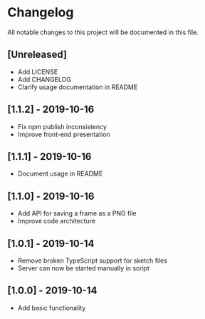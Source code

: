 # Changelog

All notable changes to this project will be documented in this file.

## [Unreleased]

- Add LICENSE
- Add CHANGELOG
- Clarify usage documentation in README

## [1.1.2] - 2019-10-16

- Fix npm publish inconsistency
- Improve front-end presentation

## [1.1.1] - 2019-10-16

- Document usage in README

## [1.1.0] - 2019-10-16

- Add API for saving a frame as a PNG file
- Improve code architecture

## [1.0.1] - 2019-10-14

- Remove broken TypeScript support for sketch files
- Server can now be started manually in script

## [1.0.0] - 2019-10-14

- Add basic functionality
